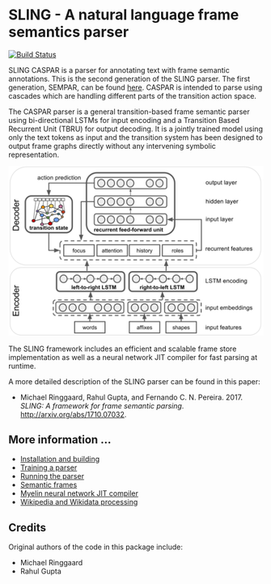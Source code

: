 # SLING - A natural language frame semantics parser

[![Build Status](https://travis-ci.org/google/sling.svg?branch=caspar)](https://travis-ci.org/google/sling)

SLING CASPAR is a parser for annotating text with frame semantic annotations.
This is the second generation of the SLING parser. The first generation, SEMPAR,
can be found [here](https://github.com/google/sling). CASPAR is intended to
parse using cascades which are handling different parts of the transition
action space.

The CASPAR parser is a general transition-based frame semantic parser
using bi-directional LSTMs for input encoding and a Transition Based Recurrent
Unit (TBRU) for output decoding. It is a jointly trained model using only the
text tokens as input and the transition system has been designed to output frame
graphs directly without any intervening symbolic representation.

![SLING neural network architecture.](./doc/report/network.svg)

The SLING framework includes an efficient and scalable frame store
implementation as well as a neural network JIT compiler for fast parsing at
runtime.

A more detailed description of the SLING parser can be found in this paper:

* Michael Ringgaard, Rahul Gupta, and Fernando C. N. Pereira. 2017.
  *SLING: A framework for frame semantic parsing*. http://arxiv.org/abs/1710.07032.

</span>

## More information ...

  * [Installation and building](doc/guide/install.md)
  * [Training a parser](doc/guide/training.md)
  * [Running the parser](doc/guide/parsing.md)
  * [Semantic frames](doc/guide/frames.md)
  * [Myelin neural network JIT compiler](doc/guide/myelin.md)
  * [Wikipedia and Wikidata processing](doc/guide/wikiflow.md)

## Credits

Original authors of the code in this package include:

*   Michael Ringgaard
*   Rahul Gupta

